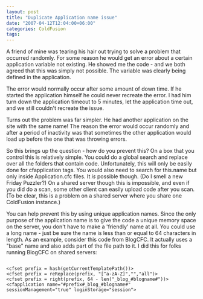 ```yaml
---
layout: post
title: "Duplicate Application name issue"
date: "2007-04-12T12:04:00+06:00"
categories: ColdFusion 
tags: 
---
```


A friend of mine was tearing his hair out trying to solve a problem that occurred randomly. For some reason he would get an error about a certain application variable not existing. He showed me the code - and we both agreed that this was simply not possible. The variable was clearly being defined in the application.
<!--more-->
The error would normally occur after some amount of down time. If he started the application himself he could never recreate the error. I had him turn down the application timeout to 5 minutes, let the application time out, and we still couldn't recreate the issue.

Turns out the problem was far simpler. He had another application on the site with the same name! The reason the error would occur randomly and after a period of inactivity was that sometimes the other application would load up before the one that was throwing errors.

So this brings up the question - how do you prevent this? On a box that you control this is relatively simple. You could do a global search and replace over all the folders that contain code. Unfortunately, this will only be easily done for cfapplication tags. You would also need to search for this.name but only inside Application.cfc files. It <i>is</i> possible though. (Do I smell a new Friday Puzzler?) On a shared server though this is impossible, and even if you did do a scan, some other client can easily upload code after you scan. (To be clear, this is a problem on a shared server where you share one ColdFusion instance.)

You can help prevent this by using unique application names. Since the only purpose of the application name is to give the code a unique memory space on the server, you don't have to make a 'friendly' name at all. You could use a long name - just be sure the name is less than or equal to 64 characters in length. As an example, consider this code from BlogCFC. It actually uses a "base" name and also adds part of the file path to it. I did this for folks running BlogCFC on shared servers:

<code>
&lt;cfset prefix = hash(getCurrentTemplatePath())&gt;
&lt;cfset prefix = reReplace(prefix, "[^a-zA-Z]","","all")&gt;
&lt;cfset prefix = right(prefix, 64 - len("_blog_#blogname#"))&gt;
&lt;cfapplication name="#prefix#_blog_#blogname#" sessionManagement="true" loginStorage="session"&gt;
</code>